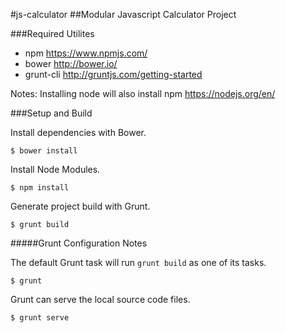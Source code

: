 #js-calculator
##Modular Javascript Calculator Project


###Required Utilites

- npm https://www.npmjs.com/
- bower http://bower.io/
- grunt-cli http://gruntjs.com/getting-started

Notes: Installing node will also install npm https://nodejs.org/en/

###Setup and Build

Install dependencies with Bower.

    $ bower install

Install Node Modules.

    $ npm install

Generate project build with Grunt.

    $ grunt build

#####Grunt Configuration Notes

The default Grunt task will run ````grunt build```` as one of its tasks.

    $ grunt

Grunt can serve the local source code files.

    $ grunt serve
